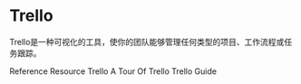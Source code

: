 # Trello

Trello是一种可视化的工具，使你的团队能够管理任何类型的项目、工作流程或任务跟踪。

<ResourceGroupTitle>Reference Resource</ResourceGroupTitle>
<BadgeLink colorScheme='blue' badgeText='Official Website' href='https://trello.com'>Trello</BadgeLink>
<BadgeLink badgeText='Watch' href='https://www.youtube.com/watch?v=AyfupeWS0yY'>A Tour Of Trello</BadgeLink>
<BadgeLink colorScheme='blue' badgeText='Official Docs' href='https://trello.com/guide'>Trello Guide</BadgeLink>